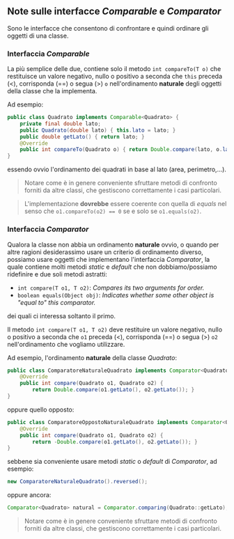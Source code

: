 ## Note sulle interfacce *Comparable* e *Comparator*

Sono le interfacce che consentono di confrontare e quindi ordinare gli oggetti di una classe.

### Interfaccia *Comparable<T>*

La più semplice delle due, contiene solo il metodo ``int compareTo(T o)`` che restituisce un valore negativo, nullo o positivo a seconda che ``this`` preceda (<), corrisponda (==) o segua (>) ``o`` nell'ordinamento **naturale** degli oggetti della classe che la implementa.

Ad esempio:
```Java
public class Quadrato implements Comparable<Quadrato> {
    private final double lato;
    public Quadrato(double lato) { this.lato = lato; }
    public double getLato() { return lato; }
    @Override
    public int compareTo(Quadrato o) { return Double.compare(lato, o.lato); }
}
```
essendo ovvio l'ordinamento dei quadrati in base al lato (area, perimetro,...).

>Notare come è in genere conveniente sfruttare metodi di confronto forniti da altre classi, che gestiscono correttamente i casi particolari.

>L'implementazione **dovrebbe** essere coerente con quella di *equals* nel senso che ``o1.compareTo(o2) == 0`` se e solo se ``o1.equals(o2)``.

### Interfaccia *Comparator<T>*

Qualora la classe non abbia un ordinamento **naturale** ovvio, o quando per altre ragioni desiderassimo usare un criterio di ordinamento diverso, possiamo usare oggetti che implementano l'interfaccia *Comparator*, la quale contiene molti metodi *static* e *default* che non dobbiamo/possiamo ridefinire e due soli metodi astratti:
* ``int compare(T o1, T o2)``: *Compares its two arguments for order.*
* ``boolean equals(Object obj)``: *Indicates whether some other object is "equal to" this comparator.*
  
dei quali ci interessa soltanto il primo.

Il metodo ``int compare(T o1, T o2)`` deve restituire un valore negativo, nullo o positivo a seconda che ``o1`` preceda (<), corrisponda (==) o segua (>) ``o2`` nell'ordinamento che vogliamo utilizzare.

Ad esempio, l'ordinamento **naturale** della classe *Quadrato*:
```Java
public class ComparatoreNaturaleQuadrato implements Comparator<Quadrato> {
    @Override
    public int compare(Quadrato o1, Quadrato o2) {
        return Double.compare(o1.getLato(), o2.getLato()); }
}
```
oppure quello opposto:
```Java
public class ComparatoreOppostoNaturaleQuadrato implements Comparator<Quadrato> {
    @Override
    public int compare(Quadrato o1, Quadrato o2) {
        return -Double.compare(o1.getLato(), o2.getLato()); }
}
```
sebbene sia conveniente usare metodi *static* o *default* di *Comparator*, ad esempio:
```Java
new ComparatoreNaturaleQuadrato().reversed();
```
oppure ancora:
```Java
Comparator<Quadrato> natural = Comparator.comparing(Quadrato::getLato);
```

>Notare come è in genere conveniente sfruttare metodi di confronto forniti da altre classi, che gestiscono correttamente i casi particolari.

